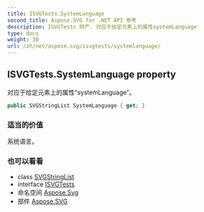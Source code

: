 ```yaml
---
title: ISVGTests.SystemLanguage
second_title: Aspose.SVG for .NET API 参考
description: ISVGTests 财产. 对应于给定元素上的属性systemLanguage
type: docs
weight: 30
url: /zh/net/aspose.svg/isvgtests/systemlanguage/
---
```

## ISVGTests.SystemLanguage property

对应于给定元素上的属性“systemLanguage”。

```csharp
public SVGStringList SystemLanguage { get; }
```

### 适当的价值

系统语言。

### 也可以看看

* class [SVGStringList](../../../aspose.svg.datatypes/svgstringlist/)
* interface [ISVGTests](../)
* 命名空间 [Aspose.Svg](../../isvgtests/)
* 部件 [Aspose.SVG](../../../)



